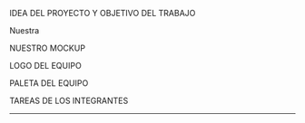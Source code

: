 IDEA DEL PROYECTO Y OBJETIVO DEL TRABAJO

Nuestra











NUESTRO MOCKUP 

LOGO DEL EQUIPO

PALETA DEL EQUIPO

TAREAS DE LOS INTEGRANTES
****
